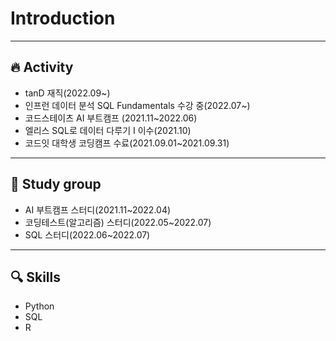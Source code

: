 # Introduction

----------
## 🔥 Activity
* tanD 재직(2022.09~)
* 인프런 데이터 분석 SQL Fundamentals 수강 중(2022.07~)
* 코드스테이츠 AI 부트캠프 (2021.11~2022.06)
* 엘리스 SQL로 데이터 다루기 I 이수(2021.10)
* 코드잇 대학생 코딩캠프 수료(2021.09.01~2021.09.31)
-------------
## 👥 Study group
* AI 부트캠프 스터디(2021.11~2022.04)
* 코딩테스트(알고리즘) 스터디(2022.05~2022.07)
* SQL 스터디(2022.06~2022.07)
-------------
## 🔍 Skills
* Python
* SQL
* R

